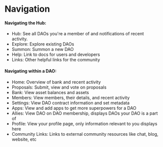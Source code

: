# Navigation

#### Navigating the Hub: <a href="navigating-the-hub" id="navigating-the-hub"></a>

* Hub: See all DAOs you're a member of and notifications of recent activity.
* Explore: Explore existing DAOs
* Summon: Summon a new DAO
* Help: Link to docs for users and developers
* Links: Other helpful links for the community



#### Navigating within a DAO: <a href="navigating-within-a-dao" id="navigating-within-a-dao"></a>

* Home: Overview of bank and recent activity
* Proposals: Submit, view and vote on proposals
* Bank: View asset balances and assets
* Members: View members, their details, and recent activity
* Settings: View DAO contract information and set metadata
* Apps: View and add apps to get more superpowers for a DAO
* Allies: View DAO on DAO membership, displays DAOs your DAO is a part of
* Profile: View your profile page, only information relevant to you displays here
* Community Links: Links to external community resources like chat, blog, website, etc
